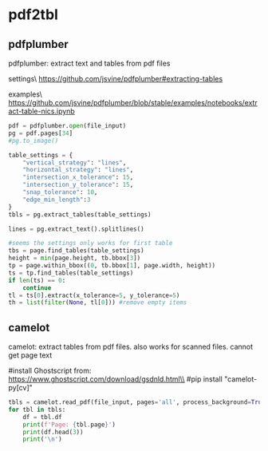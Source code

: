 # pdf2tbl

## pdfplumber
pdfplumber: extract text and tables from pdf files

settings\\
https://github.com/jsvine/pdfplumber#extracting-tables

examples\\
https://github.com/jsvine/pdfplumber/blob/stable/examples/notebooks/extract-table-nics.ipynb

```py
pdf = pdfplumber.open(file_input)
pg = pdf.pages[34]
#pg.to_image()

table_settings = {
    "vertical_strategy": "lines",
    "horizontal_strategy": "lines",
    "intersection_x_tolerance": 15,
    "intersection_y_tolerance": 15,
    "snap_tolerance": 10,
    "edge_min_length":3
}
tbls = pg.extract_tables(table_settings)

lines = pg.extract_text().splitlines()

#seems the settings only works for first table
tbs = page.find_tables(table_settings)
height = min(page.height, tb.bbox[3])
tp = page.within_bbox((0, tb.bbox[1], page.width, height))
ts = tp.find_tables(table_settings)
if len(ts) == 0:
    continue
tl = ts[0].extract(x_tolerance=5, y_tolerance=5)
th = list(filter(None, tl[0])) #remove empty items
```

## camelot
camelot: extract tables from pdf files. also works for scanned files. cannot get page text

#install Ghostscript from: https://www.ghostscript.com/download/gsdnld.html\\
#pip install "camelot-py[cv]"

```py
tbls = camelot.read_pdf(file_input, pages='all', process_background=True)
for tbl in tbls:
    df = tbl.df
    print(f'Page: {tbl.page}')
    print(df.head(3))
    print('\n')
```
